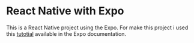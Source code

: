 # React Native with Expo

This is a React Native project using the Expo. For make this project i used this [tutotial](https://docs.expo.dev/tutorial/create-your-first-app/) available in the Expo documentation.

